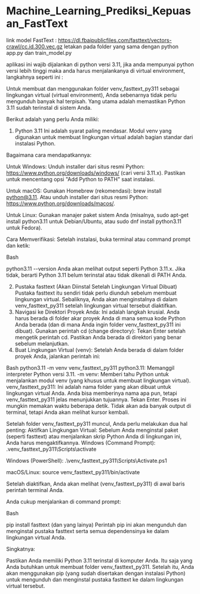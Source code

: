 # Machine_Learning_Prediksi_Kepuasan_FastText
link model FastText : https://dl.fbaipublicfiles.com/fasttext/vectors-crawl/cc.id.300.vec.gz
letakan pada folder yang sama dengan python app.py dan train_model.py

aplikasi ini wajib dijalankan di python versi 3.11, jika anda mempunyai python versi lebih tinggi maka anda harus menjalankanya di virtual environment, langkahnya seperti ini :

Untuk membuat dan menggunakan folder venv_fasttext_py311 sebagai lingkungan virtual (virtual environment), Anda sebenarnya tidak perlu mengunduh banyak hal terpisah. Yang utama adalah memastikan Python 3.11 sudah terinstal di sistem Anda.

Berikut adalah yang perlu Anda miliki:

1. Python 3.11
Ini adalah syarat paling mendasar. Modul venv yang digunakan untuk membuat lingkungan virtual adalah bagian standar dari instalasi Python.

Bagaimana cara mendapatkannya:

Untuk Windows: Unduh installer dari situs resmi Python: https://www.python.org/downloads/windows/ (cari versi 3.11.x). Pastikan untuk mencentang opsi "Add Python to PATH" saat instalasi.

Untuk macOS: Gunakan Homebrew (rekomendasi): brew install python@3.11. Atau unduh installer dari situs resmi Python: https://www.python.org/downloads/macos/.

Untuk Linux: Gunakan manajer paket sistem Anda (misalnya, sudo apt-get install python3.11 untuk Debian/Ubuntu, atau sudo dnf install python3.11 untuk Fedora).

Cara Memverifikasi: Setelah instalasi, buka terminal atau command prompt dan ketik:

Bash

python3.11 --version
Anda akan melihat output seperti Python 3.11.x. Jika tidak, berarti Python 3.11 belum terinstal atau tidak dikenali di PATH Anda.

2. Pustaka fasttext (Akan Diinstal Setelah Lingkungan Virtual Dibuat)
Pustaka fasttext itu sendiri tidak perlu diunduh sebelum membuat lingkungan virtual. Sebaliknya, Anda akan menginstalnya di dalam venv_fasttext_py311 setelah lingkungan virtual tersebut diaktifkan.
3. Navigasi ke Direktori Proyek Anda:
Ini adalah langkah krusial. Anda harus berada di folder akar proyek Anda di mana semua kode Python Anda berada (dan di mana Anda ingin folder venv_fasttext_py311 ini dibuat).
Gunakan perintah cd (change directory):
Tekan Enter setelah mengetik perintah cd. Pastikan Anda berada di direktori yang benar sebelum melanjutkan.
4. Buat Lingkungan Virtual (venv):
Setelah Anda berada di dalam folder proyek Anda, jalankan perintah ini:

Bash
python3.11 -m venv venv_fasttext_py311
python3.11: Memanggil interpreter Python versi 3.11.
-m venv: Memberi tahu Python untuk menjalankan modul venv (yang khusus untuk membuat lingkungan virtual).
venv_fasttext_py311: Ini adalah nama folder yang akan dibuat untuk lingkungan virtual Anda. Anda bisa memberinya nama apa pun, tetapi venv_fasttext_py311 jelas menunjukkan tujuannya.
Tekan Enter. Proses ini mungkin memakan waktu beberapa detik. Tidak akan ada banyak output di terminal, tetapi Anda akan melihat kursor kembali.

Setelah folder venv_fasttext_py311 muncul, Anda perlu melakukan dua hal penting:
Aktifkan Lingkungan Virtual:
Sebelum Anda menginstal paket (seperti fasttext) atau menjalankan skrip Python Anda di lingkungan ini, Anda harus mengaktifkannya.
Windows (Command Prompt): .venv_fasttext_py311\Scripts\activate

Windows (PowerShell): .\venv_fasttext_py311\Scripts\Activate.ps1

macOS/Linux: source venv_fasttext_py311/bin/activate

Setelah diaktifkan, Anda akan melihat (venv_fasttext_py311) di awal baris perintah terminal Anda.

Anda cukup menjalankan di command prompt:

Bash

pip install fasttext (dan yang lainya)
Perintah pip ini akan mengunduh dan menginstal pustaka fasttext serta semua dependensinya ke dalam lingkungan virtual Anda.

Singkatnya:

Pastikan Anda memiliki Python 3.11 terinstal di komputer Anda. Itu saja yang Anda butuhkan untuk membuat folder venv_fasttext_py311. Setelah itu, Anda akan menggunakan pip (yang sudah disertakan dengan instalasi Python) untuk mengunduh dan menginstal pustaka fasttext ke dalam lingkungan virtual tersebut.

